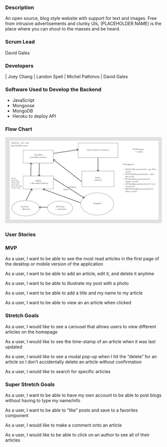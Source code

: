 ### Description
An open source, blog style website with support for text and images. Free from intrusive advertisements and clunky UIs, (PLACEHOLDER NAME) is the place where you can shout to the masses and be heard.

### Scrum Lead
David Gales

### Developers
| Joey Chang | Landon Spell | Michel Pathinvo | David Gales

### Software Used to Develop the Backend

- JavaScript
- Mongoose
- MongoDB
- Heroku to deploy API

### Flow Chart
![FLOW CHART](assets/flow-chart.png)

### User Stories

### MVP
As a user, I want to be able to see the most read articles in the first page of the desktop or mobile version of the application

As a user, I want to be able to add an article, edit it, and delete it anytime

As a user, I want to be able to illustrate my post with a photo

As a user, I want to be able to add a title and my name to my article

As a user, I want to be able to view an an article when clicked

### Stretch Goals
As a user, I would like to see a carousel that allows users to view different articles on the homepage

As a user, I would like to see the time-stamp of an article when it was last updated

As a user, I would like to see a modal pop-up when I hit the “delete” for an article so I don’t accidentally delete an article without confirmation

As a user, I would like to search for specific articles

### Super Stretch Goals
As a user, I want to be able to have my own account to be able to post blogs without having to type my name/info

As a user, I want to be able to “like” posts and save to a favorites component

As a user, I would like to make a comment onto an article

As a user, I would like to be able to click on an author to see all of their articles